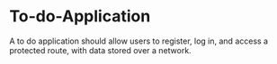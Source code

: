 # To-do-Application
A to do application should allow users to register, log in, and access a  protected route, with data stored over a network.  
